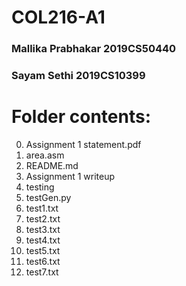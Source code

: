 # COL216-A1
### Mallika Prabhakar 2019CS50440
### Sayam Sethi       2019CS10399

# Folder contents:
0. Assignment 1 statement.pdf
1. area.asm
2. README.md
3. Assignment 1 writeup
4. testing
5. testGen.py
6. test1.txt
7. test2.txt
8. test3.txt
9. test4.txt
10. test5.txt
11. test6.txt
12. test7.txt